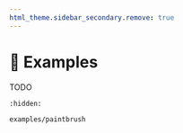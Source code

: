 ```yaml
---
html_theme.sidebar_secondary.remove: true
---
```


# 📝 Examples

TODO

```{toctree}
:hidden:

examples/paintbrush
```
